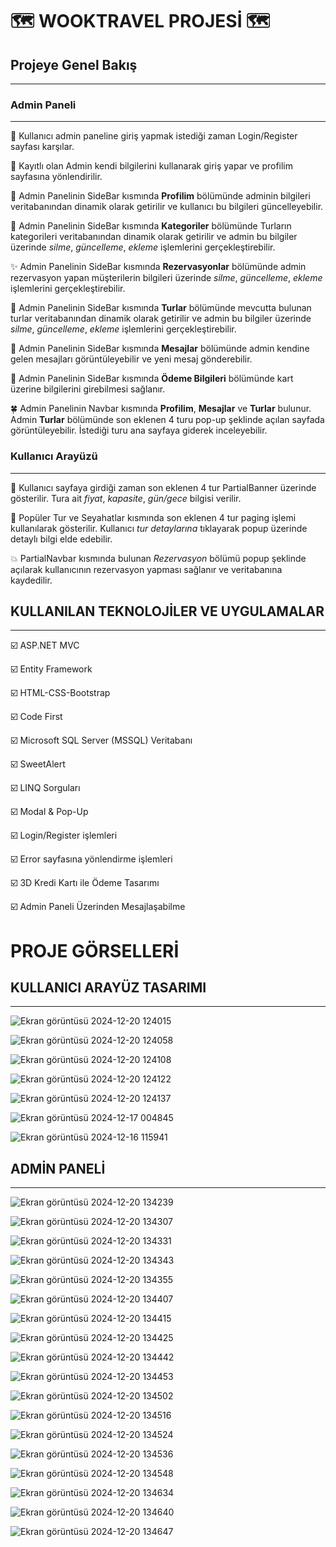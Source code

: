 # 🗺️ WOOKTRAVEL PROJESİ 🗺️ #

## Projeye Genel Bakış ##
***

### Admin Paneli ###
***
🌈 Kullanıcı admin paneline giriş yapmak istediği zaman Login/Register sayfası karşılar. 

🍒 Kayıtlı olan Admin kendi bilgilerini kullanarak giriş yapar ve profilim sayfasına yönlendirilir.

🤩 Admin Panelinin SideBar kısmında **Profilim** bölümünde adminin bilgileri veritabanından dinamik olarak getirilir ve kullanıcı bu bilgileri güncelleyebilir.

🌸 Admin Panelinin SideBar kısmında **Kategoriler** bölümünde Turların kategorileri veritabanından dinamik olarak getirilir ve admin bu bilgiler üzerinde *silme*, *güncelleme*, *ekleme* işlemlerini gerçekleştirebilir.

✨ Admin Panelinin SideBar kısmında **Rezervasyonlar** bölümünde admin rezervasyon yapan müşterilerin bilgileri üzerinde *silme*, *güncelleme*, *ekleme* işlemlerini gerçekleştirebilir.

💞 Admin Panelinin SideBar kısmında **Turlar** bölümünde mevcutta bulunan turlar veritabanından dinamik olarak getirilir ve admin bu bilgiler üzerinde *silme*, *güncelleme*, *ekleme* işlemlerini gerçekleştirebilir.

📍 Admin Panelinin SideBar kısmında **Mesajlar** bölümünde admin kendine gelen mesajları görüntüleyebilir ve yeni mesaj gönderebilir.

🍇 Admin Panelinin SideBar kısmında **Ödeme Bilgileri** bölümünde kart üzerine bilgilerini girebilmesi sağlanır.

🍀 Admin Panelinin Navbar kısmında **Profilim**, **Mesajlar** ve **Turlar** bulunur. Admin **Turlar** bölümünde son eklenen 4 turu pop-up şeklinde açılan sayfada görüntüleyebilir. İstediği turu ana sayfaya giderek inceleyebilir.

### Kullanıcı Arayüzü ###
***
🦜 Kullanıcı sayfaya girdiği zaman son eklenen 4 tur PartialBanner üzerinde gösterilir. Tura ait *fiyat*, *kapasite*, *gün/gece* bilgisi verilir.

🤍 Popüler Tur ve Seyahatlar kısmında son eklenen 4 tur paging işlemi kullanılarak gösterilir. Kullanıcı *tur detaylarına* tıklayarak popup üzerinde detaylı bilgi elde edebilir. 

💥 PartialNavbar kısmında bulunan *Rezervasyon* bölümü popup şeklinde açılarak kullanıcının rezervasyon yapması sağlanır ve veritabanına kaydedilir.

## KULLANILAN TEKNOLOJİLER VE UYGULAMALAR ##
***

☑️ ASP.NET MVC

☑️ Entity Framework

☑️ HTML-CSS-Bootstrap

☑️ Code First

☑️ Microsoft SQL Server (MSSQL) Veritabanı

☑️ SweetAlert

☑️ LINQ Sorguları

☑️ Modal & Pop-Up

☑️ Login/Register işlemleri

☑️ Error sayfasına yönlendirme işlemleri

☑️ 3D Kredi Kartı ile Ödeme Tasarımı

☑️ Admin Paneli Üzerinden Mesajlaşabilme

# PROJE GÖRSELLERİ #

## KULLANICI ARAYÜZ TASARIMI ##
***

![Ekran görüntüsü 2024-12-20 124015](https://github.com/user-attachments/assets/811d6acb-e8cc-488a-a1c7-80e047433d43)

![Ekran görüntüsü 2024-12-20 124058](https://github.com/user-attachments/assets/a68752a1-e3d4-4a65-8067-3b219cc2d4b2)

![Ekran görüntüsü 2024-12-20 124108](https://github.com/user-attachments/assets/06c5f571-ed96-4a7e-ae4f-25605b39c20b)

![Ekran görüntüsü 2024-12-20 124122](https://github.com/user-attachments/assets/61f88422-05dc-45e4-b69e-d22ddfba63d0)

![Ekran görüntüsü 2024-12-20 124137](https://github.com/user-attachments/assets/490f7388-60b7-490e-87c0-8cb280dc8ef7)

![Ekran görüntüsü 2024-12-17 004845](https://github.com/user-attachments/assets/8f8b95c8-a15b-40c0-b77d-08c2fc6779c9)

![Ekran görüntüsü 2024-12-16 115941](https://github.com/user-attachments/assets/7f561e5d-ca42-4d0b-aad0-1a3bc006447c)

## ADMİN PANELİ ##
***

![Ekran görüntüsü 2024-12-20 134239](https://github.com/user-attachments/assets/5236f974-3b42-4d65-bb51-1af789edd581)

![Ekran görüntüsü 2024-12-20 134307](https://github.com/user-attachments/assets/538c0d81-bb57-4ca8-b075-a3414d4cc07d)

![Ekran görüntüsü 2024-12-20 134331](https://github.com/user-attachments/assets/577f093e-c8de-4d93-957a-857f8b985f78)

![Ekran görüntüsü 2024-12-20 134343](https://github.com/user-attachments/assets/64de59d7-2e0f-4e4f-8df1-2463d98d2de1)

![Ekran görüntüsü 2024-12-20 134355](https://github.com/user-attachments/assets/be2221f1-268f-4b9c-b4ed-679a58d3d973)

![Ekran görüntüsü 2024-12-20 134407](https://github.com/user-attachments/assets/c0881382-2b16-4379-b8ca-093cf8bbe0dc)

![Ekran görüntüsü 2024-12-20 134415](https://github.com/user-attachments/assets/b0854d8a-78e4-4039-a123-a06dc3b10993)

![Ekran görüntüsü 2024-12-20 134425](https://github.com/user-attachments/assets/bc247d23-6a0d-4e58-84ec-28e5af1a5547)

![Ekran görüntüsü 2024-12-20 134442](https://github.com/user-attachments/assets/8cf09fbb-31ad-471c-bb51-b3f114124c0a)

![Ekran görüntüsü 2024-12-20 134453](https://github.com/user-attachments/assets/b6183318-9643-4f1c-9aaa-a15f1eb959be)

![Ekran görüntüsü 2024-12-20 134502](https://github.com/user-attachments/assets/86719c6f-8bf1-4cc5-9d15-1700be5034f1)

![Ekran görüntüsü 2024-12-20 134516](https://github.com/user-attachments/assets/69f25695-57db-471c-a7ee-da7567f0ad66)

![Ekran görüntüsü 2024-12-20 134524](https://github.com/user-attachments/assets/b3a54891-31cb-47da-a1ec-1ac8ddd50b0d)

![Ekran görüntüsü 2024-12-20 134536](https://github.com/user-attachments/assets/452ee3ca-e6b4-4279-9bfe-43e137f3afc8)

![Ekran görüntüsü 2024-12-20 134548](https://github.com/user-attachments/assets/0d00852f-1e6d-4dad-9583-80a4d309f6db)

![Ekran görüntüsü 2024-12-20 134634](https://github.com/user-attachments/assets/919481cf-7e0d-435e-9266-88000ebae1c0)

![Ekran görüntüsü 2024-12-20 134640](https://github.com/user-attachments/assets/2c16c4e1-80c7-4d11-a174-a9042a2581fe)

![Ekran görüntüsü 2024-12-20 134647](https://github.com/user-attachments/assets/e421df71-90d9-40cc-adda-e74926d90292)
